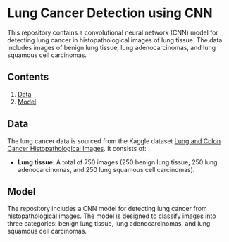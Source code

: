 # Lung Cancer Detection using CNN

This repository contains a convolutional neural network (CNN) model for detecting lung cancer in histopathological images of lung tissue. The data includes images of benign lung tissue, lung adenocarcinomas, and lung squamous cell carcinomas.

## Contents

1. [Data](#data)
2. [Model](#model)

## Data

The lung cancer data is sourced from the Kaggle dataset [Lung and Colon Cancer Histopathological Images](https://www.kaggle.com/datasets/andrewmvd/lung-and-colon-cancer-histopathological-images). It consists of:

- **Lung tissue**: A total of 750 images (250 benign lung tissue, 250 lung adenocarcinomas, and 250 lung squamous cell carcinomas).

## Model

The repository includes a CNN model for detecting lung cancer from histopathological images. The model is designed to classify images into three categories: benign lung tissue, lung adenocarcinomas, and lung squamous cell carcinomas.
